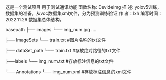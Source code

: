 这是一个测试项目
用于测试通讯功能
函数名称: Devideimg
描    述: yolov5训练，       数据集的准备，从voc数据集xml文件，分为预测训练验证
作    者：lxh
编写时间：2022.11.29
数据集总体结构。

 basepath
 ├── images
     └── img_num.jpg ....

 ├── ImageSets
     └── train.txt #图片名称的txt文件

 ├── dataSet_path
     └── train.txt #存放绝对路径的txt文件

 ├──labels
     └── img_num.txt #存放标注信息的txt文件

 └── Annotations
     └── img_num.xml #存放标注信息的xml文件